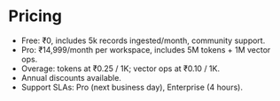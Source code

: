 # Pricing

- Free: ₹0, includes 5k records ingested/month, community support.
- Pro: ₹14,999/month per workspace, includes 5M tokens + 1M vector ops.
- Overage: tokens at ₹0.25 / 1K; vector ops at ₹0.10 / 1K.
- Annual discounts available.
- Support SLAs: Pro (next business day), Enterprise (4 hours).
